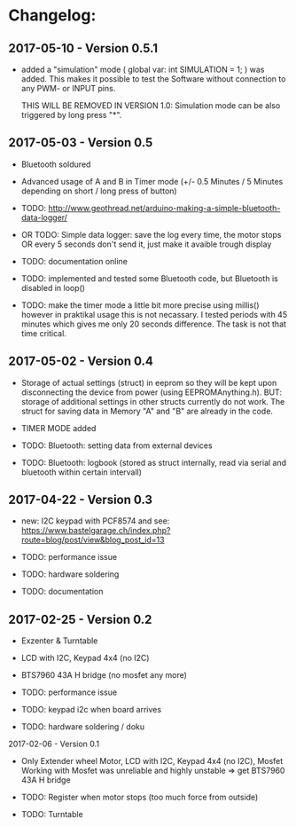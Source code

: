 # Changelog:

## 2017-05-10 - Version 0.5.1
* added a "simulation" mode ( global var: int SIMULATION = 1; ) was added.
  This makes it possible to test the Software without connection to any PWM- or INPUT pins.
  
  THIS WILL BE REMOVED IN VERSION 1.0:
  Simulation mode can be also triggered by long press "*".


## 2017-05-03 - Version 0.5
* Bluetooth soldured 
* Advanced usage of A and B in Timer mode (+/- 0.5 Minutes / 5 Minutes depending on short / long press of button)

* TODO: http://www.geothread.net/arduino-making-a-simple-bluetooth-data-logger/
* OR TODO: Simple data logger:  save the log every time, the motor stops OR every 5 seconds don't send it, just make it avaible trough display
* TODO: documentation online
* TODO: implemented and tested some Bluetooth code, but Bluetooth is disabled in loop()
* TODO: make the timer mode a little bit more precise using millis()
        however in praktikal usage this is not necassary.
        I tested periods with 45 minutes which gives me only 20 seconds difference.
        The task is not that time critical.

## 2017-05-02 - Version 0.4
* Storage of actual settings (struct) in eeprom so they will be kept upon disconnecting the device from power (using EEPROMAnything.h). BUT: storage of additional settings in other structs currently do not work. The struct for saving data in Memory "A" and "B" are already in the code.
* TIMER MODE added

* TODO: Bluetooth: setting data from external devices
* TODO: Bluetooth: logbook (stored as struct internally, read via serial and bluetooth within certain intervall) 


## 2017-04-22 - Version 0.3
* new: I2C keypad with PCF8574 and 
       see: https://www.bastelgarage.ch/index.php?route=blog/post/view&blog_post_id=13

* TODO: performance issue
* TODO: hardware soldering
* TODO: documentation

## 2017-02-25 - Version 0.2
* Exzenter & Turntable
* LCD with I2C, Keypad 4x4 (no I2C)
* BTS7960 43A H bridge (no mosfet any more)

* TODO: performance issue
* TODO: keypad i2c when board arrives
* TODO: hardware soldering / doku

2017-02-06 - Version 0.1
* Only Extender wheel Motor, LCD with I2C, Keypad 4x4 (no I2C), Mosfet
  Working with Mosfet was unreliable and highly unstable => get BTS7960 43A H bridge

* TODO: Register when motor stops (too much force from outside)
* TODO: Turntable